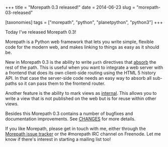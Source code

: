 +++
title = "Morepath 0.3 released!"
date = 2014-06-23
slug = "morepath-03-released"

[taxonomies]
tags = ["morepath", "python", "planetpython", "python3"]
+++

Today I've released Morepath 0.3!

Morepath is a Python web framework that lets you write simple, flexible
code for the modern web, and makes linking to things as easy as it
should be.

New in Morepath 0.3 is the ability to write `path` directives that
[absorb](http://morepath.readthedocs.org/en/latest/paths_and_linking.html#absorbing)
the rest of the path. This is useful when you want to integrate a web
server with a frontend that does its own client-side routing using the
HTML 5 history API. In that case the server-side code needs an easy way
to absorb all sub-paths so it can pass them to the frontend router.

Another feature is the ability to mark views as
[internal](http://morepath.readthedocs.org/en/latest/views.html#request-view).
This allows you to write a view that is not published on the web but is
for reuse within other views.

Besides this Morepath 0.3 contains a number of bugfixes and
documentation improvements. See
[CHANGES](http://morepath.readthedocs.org/en/0.3/changes.html) for more
details.

If you like Morepath, please get in touch with me, either through the
[Morepath issue
tracker](https://github.com/morepath/morepath/issues?labels=&milestone=&page=1&state=open)
or the \#morepath IRC channel on Freenode. Let me know if there's
interest in starting a mailing list too!
